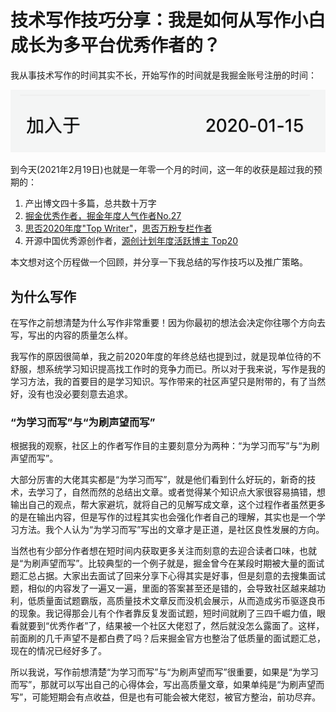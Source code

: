 # 技术写作技巧分享：我是如何从写作小白成长为多平台优秀作者的？

我从事技术写作的时间其实不长，开始写作的时间就是我掘金账号注册的时间：

![image-20210219170755430](../../images/Summary/WritingSkills/image-20210219170755430.png)

到今天(2021年2月19日)也就是一年零一个月的时间，这一年的收获是超过我的预期的：

1. 产出博文四十多篇，总共数十万字
2. [掘金优秀作者，掘金年度人气作者No.27](https://juejin.cn/user/2295436011645655)
3. [思否2020年度"Top Writer"](https://segmentfault.com/a/1190000038796132)，[思否万粉专栏作者](https://segmentfault.com/blog/dennis-jiang)
4. 开源中国优秀源创作者，[源创计划年度活跃博主 Top20](https://www.oschina.net/best-2020)

本文想对这个历程做一个回顾，并分享一下我总结的写作技巧以及推广策略。

## 为什么写作

在写作之前想清楚为什么写作非常重要！因为你最初的想法会决定你往哪个方向去写，写出的内容的质量怎么样。

我写作的原因很简单，我之前2020年度的年终总结也提到过，就是现单位待的不舒服，想系统学习知识提高找工作时的竞争力而已。所以对于我来说，写作是我的学习方法，我的首要目的是学习知识。写作带来的社区声望只是附带的，有了当然好，没有也没必要刻意去追求。

### “为学习而写”与“为刷声望而写”

根据我的观察，社区上的作者写作目的主要刻意分为两种：“为学习而写”与“为刷声望而写”。

大部分厉害的大佬其实都是“为学习而写”，就是他们看到什么好玩的，新奇的技术，去学习了，自然而然的总结出文章。或者觉得某个知识点大家很容易搞错，想输出自己的观点，帮大家避坑，就将自己的见解写成文章，这个过程作者虽然更多的是在输出内容，但是写作的过程其实也会强化作者自己的理解，其实也是一个学习方法。我个人认为“为学习而写”写出的文章才是正道，是社区良性发展的方向。

当然也有少部分作者想在短时间内获取更多关注而刻意的去迎合读者口味，也就是“为刷声望而写”。比较典型的一个例子就是，掘金曾今在某段时期被大量的面试题汇总占据。大家出去面试了回来分享下心得其实是好事，但是刻意的去搜集面试题，相似的内容发了一遍又一遍，里面的答案甚至还是错的，会导致社区越来越功利，低质量面试题霸版，高质量技术文章反而没机会展示，从而造成劣币驱逐良币的现象。我记得那会儿有个作者靠反复发面试题，短时间就刷了三四千崛力值，眼看就要到“优秀作者”了，结果被一个社区大佬怼了，然后就没怎么露面了。这样，前面刷的几千声望不是都白费了吗？后来掘金官方也整治了低质量的面试题汇总，现在的情况已经好多了。

所以我说，写作前想清楚“为学习而写”与“为刷声望而写”很重要，如果是“为学习而写”，那就可以写出自己的心得体会，写出高质量文章，如果单纯是“为刷声望而写”，可能短期会有点收益，但是也有可能会被大佬怼，被官方整治，前功尽弃。

